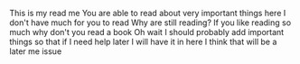 This is my read me
You are able to read about very important things here
I don't have much for you to read
Why are still reading?
If you like reading so much why don't you read a book
Oh wait I should probably add important things so that if I need help later I will have it in here
I think that will be a later me issue
